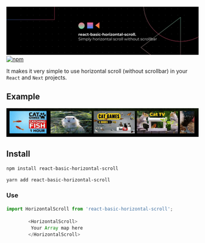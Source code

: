 ![React-Basic-Horizomtal-Scroll Logo](/banner.png)
[![npm](https://img.shields.io/npm/v/react-basic-horizontal-scroll?color=%234fc921)](https://www.npmjs.com/package/react-basic-horizontal-scroll)

It makes it very simple to use horizontal scroll (without scrollbar) in your `React` and `Next` projects.

## Example
![React-Basic-Horizomtal-Scroll Gif](/rsgif.gif)
## Install

```
npm install react-basic-horizontal-scroll
```

```
yarn add react-basic-horizontal-scroll
```

### Use
```js
import HorizontalScroll from 'react-basic-horizontal-scroll';

        <HorizontalScroll>
         Your Array map here
        </HorizontalScroll>
```
